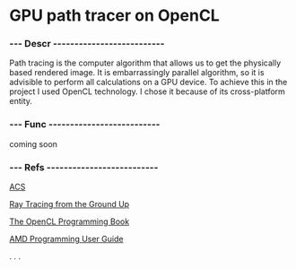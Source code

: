 # GPU path tracer on OpenCL

### --- Descr --------------------------

Path tracing is the computer algorithm that allows us to get the physically based rendered image. It is embarrassingly parallel algorithm, so it is advisible to perform all calculations on a GPU device. To achieve this in the project I used OpenCL technology. I chose it because of its cross-platform entity.

### --- Func --------------------------

coming soon

### --- Refs --------------------------

[ACS](http://www.nsu.ru/xmlui/bitstream/handle/nsu/935/khor32.pdf)

[Ray Tracing from the Ground Up](https://www.amazon.com/Ray-Tracing-Ground-Kevin-Suffern/dp/1568812728)

[The OpenCL Programming Book](https://www.fixstars.com/en/opencl/book/OpenCLProgrammingBook/contents/)

[AMD Programming User Guide](http://developer.amd.com/wordpress/media/2013/12/AMD_OpenCL_Programming_User_Guide2.pdf)

. . .
